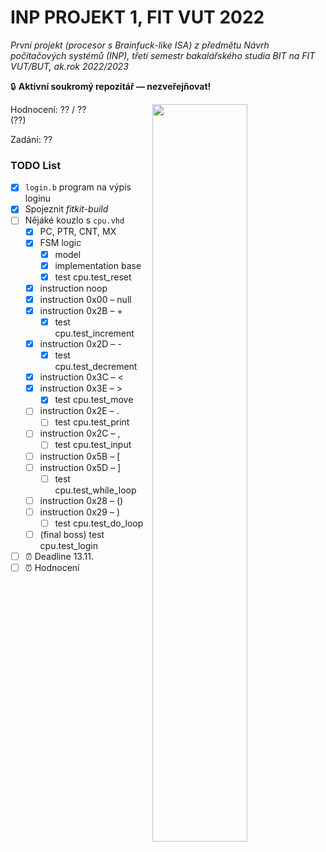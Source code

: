 # INP PROJEKT 1, FIT VUT 2022

_První projekt (procesor s Brainfuck-like ISA) z předmětu Návrh počítačových systémů (INP), třetí semestr bakalářského studia BIT na FIT VUT/BUT, ak.rok 2022/2023_

🔒 **Aktivní soukromý repozitář — nezveřejňovat!**

<img align="right" width="55%" src='https://github.com/Onegenimasu/VUT-FIT-INP2022-projekt1/raw/main/fsm.png' />

Hodnocení: ?? / ??<br>(??)

Zadání: ??

### TODO List

- [x] `login.b` program na výpis loginu
- [x] Spojeznit _fitkit-build_
- [ ] Nějáké kouzlo s `cpu.vhd`
  - [X] PC, PTR, CNT, MX
  - [X] FSM logic
    - [X] model
    - [X] implementation base
    - [X] test cpu.test_reset
  - [X] instruction noop
  - [X] instruction 0x00 – null
  - [X] instruction 0x2B – +
    - [X] test cpu.test_increment
  - [X] instruction 0x2D – -
    - [X] test cpu.test_decrement
  - [X] instruction 0x3C – <
  - [X] instruction 0x3E – >
    - [X] test cpu.test_move
  - [ ] instruction 0x2E – .
    - [ ] test cpu.test_print
  - [ ] instruction 0x2C – ,
    - [ ] test cpu.test_input
  - [ ] instruction 0x5B – [
  - [ ] instruction 0x5D – ]
    - [ ] test cpu.test_while_loop
  - [ ] instruction 0x28 – ()
  - [ ] instruction 0x29 – )
    - [ ] test cpu.test_do_loop
  - [ ] (final boss) test cpu.test_login
- [ ] ⏰ Deadline 13.11.
- [ ] ⏰ Hodnocení
